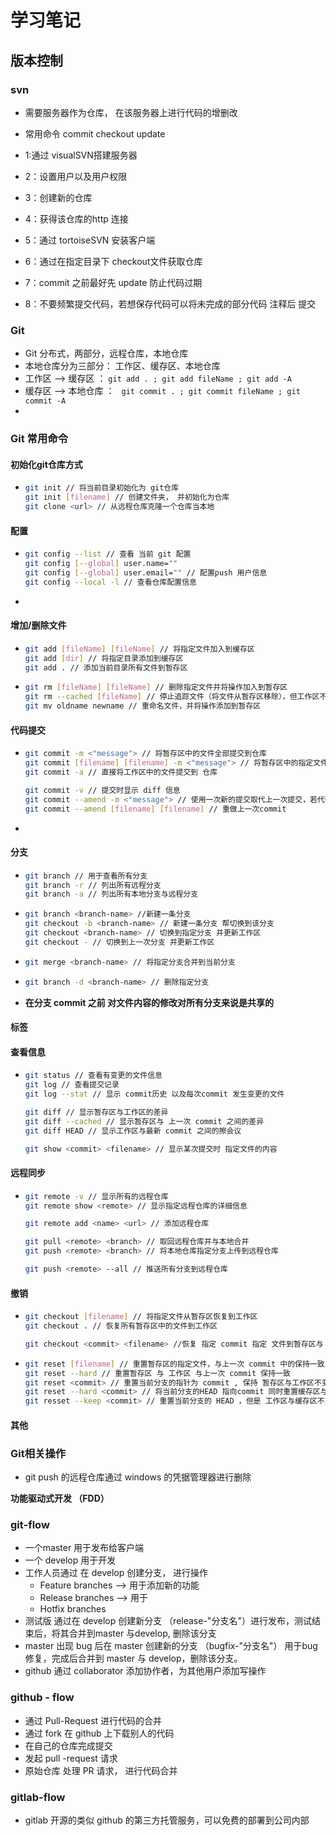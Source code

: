 # 学习笔记  

## 版本控制  

### svn  

+ 需要服务器作为仓库， 在该服务器上进行代码的增删改

+ 常用命令  commit checkout update

+ 1:通过 visualSVN搭建服务器

+ 2：设置用户以及用户权限

+ 3：创建新的仓库     

+ 4：获得该仓库的http 连接

  

+ 5：通过 tortoiseSVN 安装客户端

+ 6：通过在指定目录下 checkout文件获取仓库

  

+ 7：commit 之前最好先 update 防止代码过期

+ 8：不要频繁提交代码，若想保存代码可以将未完成的部分代码 注释后 提交

### Git  

- Git 分布式，两部分，远程仓库，本地仓库
- 本地仓库分为三部分： 工作区、缓存区、本地仓库
- 工作区 --> 缓存区 ： ```git add . ; git add fileName ; git add -A  ```
- 缓存区 --> 本地仓库 ： ``` git commit . ; git commit fileName ; git commit -A```
- 

### Git 常用命令

#### 初始化git仓库方式

+ ~~~bash
  git init // 将当前目录初始化为 git仓库
  git init [filename] // 创建文件夹， 并初始化为仓库
  git clone <url> // 从远程仓库克隆一个仓库当本地 
  ~~~

#### 配置

+ ~~~bash
  git config --list // 查看 当前 git 配置
  git config [--global] user.name=""
  git config [--global] user.email="" // 配置push 用户信息
  git config --local -l // 查看仓库配置信息
  ~~~

+ 

#### 增加/删除文件

+ ~~~bash
  git add [fileName] [fileName] // 将指定文件加入到缓存区
  git add [dir] // 将指定目录添加到缓存区
  git add . // 添加当前目录所有文件到暂存区
  ~~~

+ ~~~bash
  git rm [fileName] [fileName] // 删除指定文件并将操作加入到暂存区
  git rm --cached [fileName] // 停止追踪文件（将文件从暂存区移除），但工作区不会受到影响，
  git mv oldname newname // 重命名文件，并将操作添加到暂存区
  ~~~

#### 代码提交

+ ~~~bash
  git commit -m <"message"> // 将暂存区中的文件全部提交到仓库
  git commit [filename] [filename] -m <"message"> // 将暂存区中的指定文件提交到仓库
  git commit -a // 直接将工作区中的文件提交到 仓库  
  
  git commit -v // 提交时显示 diff 信息
  git commit --amend -m <"message"> // 使用一次新的提交取代上一次提交，若代码无变化则可以改写commit 提交信息
  git commit --amend [filename] [filename] // 重做上一次commit
  ~~~

+ 

#### 分支

+ ~~~bash
  git branch // 用于查看所有分支
  git branch -r // 列出所有远程分支
  git branch -a // 列出所有本地分支与远程分支
  ~~~

+ ~~~bash
  git branch <branch-name> //新建一条分支
  git checkout -b <branch-name> // 新建一条分支 帮切换到该分支
  git checkout <branch-name> // 切换到指定分支 并更新工作区
  git checkout - // 切换到上一次分支 并更新工作区
  ~~~

+ ~~~bash
  git merge <branch-name> // 将指定分支合并到当前分支
  ~~~

+ ~~~bash
  git branch -d <branch-name> // 删除指定分支
  ~~~

+ **在分支 commit 之前 对文件内容的修改对所有分支来说是共享的**

#### 标签

#### 查看信息

+ ~~~bash
  git status // 查看有变更的文件信息
  git log // 查看提交记录
  git log --stat // 显示 commit历史 以及每次commit 发生变更的文件
  
  git diff // 显示暂存区与工作区的差异
  git diff --cached // 显示暂存区与 上一次 commit 之间的差异
  git diff HEAD // 显示工作区与最新 commit 之间的擦会议  
  
  git show <commit> <filename> // 显示某次提交时 指定文件的内容
  ~~~

#### 远程同步

+ ~~~bash
  git remote -v // 显示所有的远程仓库
  git remote show <remote> // 显示指定远程仓库的详细信息  
  
  git remote add <name> <url> // 添加远程仓库  
  
  git pull <remote> <branch> // 取回远程仓库并与本地合并
  git push <remote> <branch> // 将本地仓库指定分支上传到远程仓库  
  
  git push <remote> --all // 推送所有分支到远程仓库
  ~~~

#### 撤销

+ ~~~bash
  git checkout [filename] // 将指定文件从暂存区恢复到工作区
  git checkout . // 恢复所有暂存区中的文件到工作区
  
  git checkout <commit> <filename> //恢复 指定 commit 指定 文件到暂存区与 工作区
  ~~~

+ ~~~bash
  git reset [filename] // 重置暂存区的指定文件，与上一次 commit 中的保持一致工作区不变
  git reset --hard // 重置暂存区 与 工作区 与上一次 commit 保持一致
  git reset <commit> // 重置当前分支的指针为 commit , 保持 暂存区与工作区不变
  git reset --hard <commit> // 将当前分支的HEAD 指向commit 同时重置缓存区与暂存区
  git resset --keep <commit> // 重置当前分支的 HEAD ，但是 工作区与缓存区不变
  ~~~

#### 其他

### Git相关操作

+ git push 的远程仓库通过 windows 的凭据管理器进行删除

**功能驱动式开发 （FDD）**

### git-flow

+ 一个master 用于发布给客户端
+ 一个 develop 用于开发
+ 工作人员通过 在 develop 创建分支， 进行操作 
  - Feature branches --> 用于添加新的功能
  - Release branches --> 用于
  - Hotfix branches
+ 测试版 通过在  develop 创建新分支 （release-"分支名"）进行发布，测试结束后，将其合并到master 与develop, 删除该分支
+ master 出现 bug 后在 master 创建新的分支 （bugfix-"分支名"） 用于bug 修复，完成后合并到 master 与 develop，删除该分支。
+ github 通过 collaborator 添加协作者，为其他用户添加写操作

### github - flow

+ 通过 Pull-Request 进行代码的合并
+ 通过 fork  在 github 上下载别人的代码
+ 在自己的仓库完成提交
+ 发起 pull -request 请求
+ 原始仓库 处理 PR 请求， 进行代码合并

### gitlab-flow

+ gitlab 开源的类似 github 的第三方托管服务，可以免费的部署到公司内部

